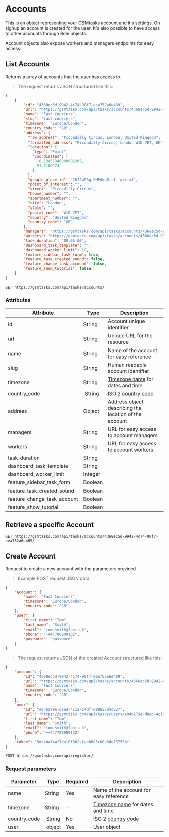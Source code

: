 # Accounts

This is an object representing your GSMtasks account and it's settings. On signup an account is created for the user. It's also possible to have access to other accounts through Role objects.

<aside class="notice">
Account objects also expose workers and managers endpoints for easy access.
</aside>

## List Accounts

Returns a array of accounts that the user has access to.

> The request returns JSON structured like this:

```json
[
    {
        "id": "4368ec5d-9942-4c74-90f7-eea752a6e489",
        "url": "https://gsmtasks.com/api/tasks/accounts/4368ec5d-9942-4c74-90f7-eea752a6e489/",
        "name": "Fast Couriers",
        "slug": "fast-couriers",
        "timezone": "Europe/London",
        "country_code": "GB",
        "address": {
          "raw_address": "Piccadilly Circus, London, United Kingdom",
          "formatted_address": "Piccadilly Circus, London W1D 7ET, UK",
          "location": {
            "type": "Point",
            "coordinates": [
              -0.13457340000002205,
              51.5100974
            ]
          },
          "google_place_id": "ChIJwR8g_9MEdkgR_rI--wzfivA",
          "point_of_interest": "",
          "street": "Piccadilly Circus",
          "house_number": "",
          "apartment_number": "",
          "city": "London",
          "state": "",
          "postal_code": "W1D 7ET",
          "country": "United Kingdom",
          "country_code": "GB"
        },
        "managers": "https://gsmtasks.com/api/tasks/accounts/4368ec5d-9942-4c74-90f7-eea752a6e489/managers/",
        "workers": "https://gsmtasks.com/api/tasks/accounts/4368ec5d-9942-4c74-90f7-eea752a6e489/workers/",
        "task_duration": "00:05:00",
        "dashboard_task_template": "",
        "dashboard_worker_limit": 10,
        "feature_sidebar_task_form": true,
        "feature_task_created_sound": false,
        "feature_change_task_account": false,
        "feature_show_tutorial": false
    }
]
```

`GET https://gsmtasks.com/api/tasks/accounts/`

### Attributes

Attribute                   | Type    | Description
--------------------------- | ------  | -----------
id                          | String  | Account unique identifier
url                         | String  | Unique URL for the resource
name                        | String  | Name of the account for easy reference
slug                        | String  | Human readable account identifier
timezone                    | String  | [Timezone name](https://en.wikipedia.org/wiki/List_of_tz_database_time_zones) for dates and time
country_code                | String  | ISO 2 [country code](https://en.wikipedia.org/wiki/ISO_3166-1_alpha-2)
address                     | Object  | Address object describing the location of the account
managers                    | String  | URL for easy access to account managers
workers                     | String  | URL for easy access to account workers
task_duration               | String  | 
dashboard_task_template     | String  |  
dashboard_worker_limit      | Integer |
feature_sidebar_task_form   | Boolean |
feature_task_created_sound  | Boolean |
feature_change_task_account | Boolean |
feature_show_tutorial       | Boolean |

## Retrieve a specific Account

`GET https://gsmtasks.com/api/tasks/accounts/4368ec5d-9942-4c74-90f7-eea752a6e489/`

## Create Account

Request to create a new account with the parameters provided

> Example POST request JSON data:

```json
{
    "account": {
        "name": "Fast Couriers",
        "timezone": "Europe/London",
        "country_code": "GB"
    },
    "user": {
        "first_name": "Tom",
        "last_name": "Smith",
        "email": "tom.smith@fast.uk",
        "phone": "+447700900132",
        "password": "password"
    }
}
```

> The request returns JSON of the created Account structured like this:

```json
{
    "account": {
        "id": "4368ec5d-9942-4c74-90f7-eea752a6e489",
        "url": "https://gsmtasks.com/api/tasks/accounts/4368ec5d-9942-4c74-90f7-eea752a6e489/",
        "name": "Fast Couriers",
        "timezone": "Europe/London",
        "country_code": "GB"
    },
    "user": {
        "id": "e04b279e-d8ed-4c12-b4df-698652d4c627",
        "url": "https://gsmtasks.com/api/tasks/users/e04b279e-d8ed-4c12-b4df-698652d4c627/",
        "first_name": "Tom",
        "last_name": "Smith",
        "email": "tom.smith@fast.uk",
        "phone": "++447700900132"
    },
    "token": "5dac4af44f7da18f802cfae8685c00a3de73755b"
}
```

`POST https://gsmtasks.com/api/register/`

### Request parameters

Parameter     | Type   | Required | Description
------------  | ------ | -------  | -----------
name          | String | Yes      | Name of the account for easy reference
timezone      | String | -        | [Timezone name](https://en.wikipedia.org/wiki/List_of_tz_database_time_zones) for dates and time
country_code  | String | No       | ISO 2 [country code](https://en.wikipedia.org/wiki/ISO_3166-1_alpha-2)
user          | object | Yes      | User object 

